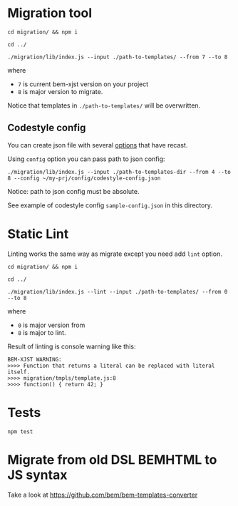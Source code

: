 # Migration tool

`cd migration/ && npm i`

`cd ../`

`./migration/lib/index.js --input ./path-to-templates/ --from 7 --to 8`

where
 * `7` is current bem-xjst version on your project
 * `8` is major version to migrate.

Notice that templates in `./path-to-templates/` will be overwritten.

## Codestyle config

You can create json file with several
[options](https://github.com/benjamn/recast/blob/52a7ec3eaaa37e78436841ed8afc948033a86252/lib/options.js#L1) that have recast.

Using `config` option you can pass path to json config:

`./migration/lib/index.js --input ./path-to-templates-dir --from 4 --to 8 --config ~/my-prj/config/codestyle-config.json`

Notice: path to json config must be absolute.

See example of codestyle config `sample-config.json` in this directory.

# Static Lint

Linting works the same way as migrate except you need add `lint` option.

`cd migration/ && npm i`

`cd ../`

`./migration/lib/index.js --lint --input ./path-to-templates/ --from 0 --to 8`

where
 * `0` is major version from
 * `8` is major to lint.

Result of linting is console warning like this:

```
BEM-XJST WARNING:
>>>> Function that returns a literal can be replaced with literal itself.
>>>> migration/tmpls/template.js:8
>>>> function() { return 42; }
```

# Tests

`npm test`


# Migrate from old DSL BEMHTML to JS syntax

Take a look at https://github.com/bem/bem-templates-converter
